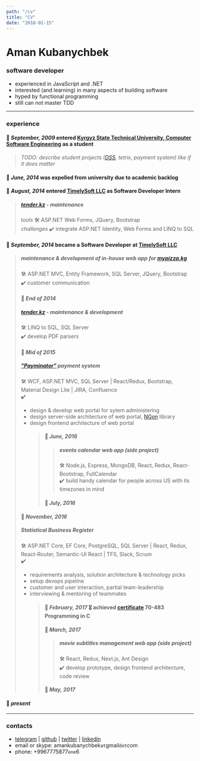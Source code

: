 ```yaml
---
path: "/cv"
title: "CV"
date: "2018-01-15"
---
```


# Aman Kubanychbek

### software developer

- experienced in JavaScript and .NET
- interested (and learning) in many aspects of building software
- hyped by functional programming
- still can not master TDD

---

### experience

#### 🔘 _September, 2009_ entered [Kyrgyz State Technical University, Computer Software Engineering][university] as a student

> _TODO: describe student projects ([DSS], tetrix, payment system) like if it does matter_

#### 🔘 _June, 2014_ was expelled from university due to academic backlog

#### 🔘 _August, 2014_ entered [TimelySoft LLC] as Software Developer Intern

> ##### [tender.kz] - maintenance
>
> _tools_ 🛠 ASP.NET Web Forms, JQuery, Bootstrap  
> _challenges_ ✔️ integrate ASP.NET Identity, Web Forms and LINQ to SQL

#### 🔘 _September, 2014_ became a Software Developer at [TimelySoft LLC]

> ##### maintenance & development of in-house web app for [mypizza.kg]
>
> 🛠 ASP.NET MVC, Entity Framework, SQL Server, JQuery, Bootstrap  
> ✔️ customer communication
>
> #### 🔘 _End of 2014_
>
> ##### [tender.kz] - maintenance & development
>
> 🛠 LINQ to SQL, SQL Server  
> ✔️ develop PDF parsers
>
> #### 🔘 _Mid of 2015_
>
> ##### ["Payminator"] payment system
>
> 🛠 WCF, ASP.NET MVC, SQL Server | React/Redux, Bootstrap, Material Design Lite | JIRA, Confluence  
> ✔️
>
> - design & develop web portal for sytem administering
> - design server-side architecture of web portal, [NGon] library
> - design frontend architecture of web portal
>   > #### 🔘 _June, 2016_
>   >
>   > > ##### events calendar web app (side project)
>   > >
>   > > 🛠 Node.js, Express, MongoDB, React, Redux, React-Bootstrap, FullCalendar  
>   > > ✔️ build handy calendar for people across US with its timezones in mind
>   >
>   > #### 🔘 _July, 2016_
>
> #### 🔘 _November, 2016_
>
> ##### Statistical Business Register
>
> 🛠 ASP.NET Core, EF Core, PostgreSQL, SQL Server | React, Redux, React-Router, Semantic-UI React | TFS, Slack, Scrum  
> ✔️
>
> - requirements analysis, solution architecture & technology picks
> - setup devops pipeline
> - customer and user interaction, partial team-leadership
> - interviewing & mentoring of teammates
>   > #### 🔘 _February, 2017_ 🎖 achieved [certificate] 70-483 Programming in C
>   >
>   > #### 🔘 _March, 2017_
>   >
>   > > ##### movie subtitles management web app (side project)
>   > >
>   > > 🛠 React, Redux, Next.js, Ant Design  
>   > > ✔️ develop prototype, design frontend architecture, code review
>   >
>   > #### 🔘 _May, 2017_

#### 🏁 _present_

---

### contacts

- [telegram] | [github] | [twitter] | [linkedin]
- email or skype: amankubanychbek`at`gmail`dot`com
- phone: +9967775877`one`6

[university]: https://kstu.kg/kafedra-programmnoe-obespechenie-kompyuternyh-sistem/
[dss]: https://github.com/amankkg/DSS
[timelysoft llc]: http://www.timelysoft.net/timelysoft
[tender.kz]: http://www.timelysoft.net/timelysoft/en/product/Information-Portal-wwwtenderkz
[mypizza.kg]: http://www.timelysoft.net/timelysoft/en/product/TSSalaryEFMCheckList--upravlenie-oprosami-1
["payminator"]: http://www.timelysoft.net/timelysoft/ru/product/Payminator
[ngon]: https://github.com/amankkg/NGonAlt
[certificate]: http://www.mycertprofile.com/Profile/1138880762/90/1486
[telegram]: https://t.me/amankkg
[github]: https://github.com/amankkg
[twitter]: https://twitter.com/amankkg
[linkedin]: https://www.linkedin.com/in/amankubanychbek/
